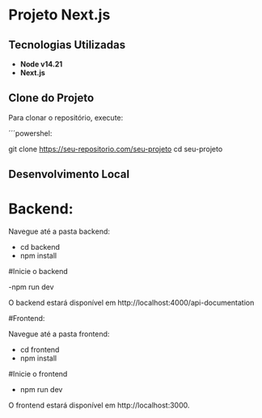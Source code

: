 # Projeto Next.js

## Tecnologias Utilizadas

- **Node v14.21**
- **Next.js**

## Clone do Projeto

Para clonar o repositório, execute:

´´´powershel:

git clone https://seu-repositorio.com/seu-projeto
cd seu-projeto

## Desenvolvimento Local

# Backend:

Navegue até a pasta backend:
- cd backend
- npm install

#Inicie o backend

-npm run dev

O backend estará disponível em http://localhost:4000/api-documentation


#Frontend:

Navegue até a pasta frontend:
- cd frontend
- npm install

#Inicie o frontend

- npm run dev

O frontend estará disponível em http://localhost:3000.
